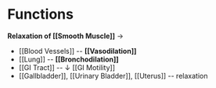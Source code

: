 # Functions
**Relaxation of [[Smooth Muscle]]** →
- [[Blood Vessels]] -- **[[Vasodilation]]**
- [[Lung]] -- **[[Bronchodilation]]**
- [[GI Tract]] -- ↓ [[GI Motility]]
- [[Gallbladder]], [[Urinary Bladder]], [[Uterus]] -- relaxation